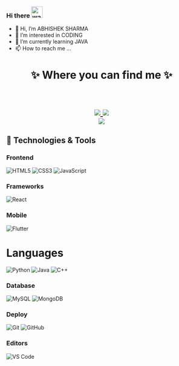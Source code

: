 ### Hi there <img alt="wave" src="https://raw.githubusercontent.com/MartinHeinz/MartinHeinz/master/wave.gif" width="30px">

- 👋 Hi, I’m ABHISHEK SHARMA
- 👀 I’m interested in CODING
- 🌱 I’m currently learning JAVA
- 📫 How to reach me ...

<h1 align="center">
✨ Where you can find me ✨
  
  <!-- https://img.shields.io/badge/Linkedin-Parth Patel-blue&?style=social&logo=linkedin -->

  <!-- https://img.shields.io/badge/Github-Parth%20Patel-black&?style=social&logo=Github -->

  <!-- https://img.shields.io/badge/Facebook-Parth%20Patel-darkblue&?style=social&logo=Facebook -->

  <!-- https://img.shields.io/badge/Instagram-parth.__.27-red&?style=social&logo=Instagram -->

  <!-- https://img.shields.io/badge/Twitter-Parth%20Patel-blue&?style=social&logo=Twitter -->

<p align="center">
  <br/>
  <a href="https://www.linkedin.com/in/abhishek-sharma-0b4013207/">
    <img src="https://img.shields.io/badge/LinkedIn-%230077B5.svg?&style=flat-square&logo=linkedin&logoColor=white">
  </a>
  
  <a href="https://github.com/abhi7889">
    <img src="https://img.shields.io/badge/Github-%230A0A0A.svg?&style=flat-square&logo=Github&logoColor=white">  
  </a>

<br>
 
  <a href="https://www.instagram.com/abhi_pangotra">
    <img src="https://img.shields.io/badge/Instagram-%23E4405F.svg?&style=flat-square&logo=instagram&logoColor=white">
  </a>


</p>
</h1>

## 🔧 Technologies & Tools

### Frontend

![HTML5](https://img.shields.io/badge/-HTML5-%23E44D27?style=flat-square&logo=html5&logoColor=ffffff)
![CSS3](https://img.shields.io/badge/-CSS3-%231572B6?style=flat-square&logo=css3)
![JavaScript](https://img.shields.io/badge/-JavaScript-black?style=flat-square&logo=javascript)

### Frameworks

<!---![Nodejs](https://img.shields.io/badge/-Nodejs-black?style=flat-square&logo=Node.js)--->
![React](https://img.shields.io/badge/-React-%23282C34?style=flat-square&logo=react)
<!---![Bootstrap](https://img.shields.io/badge/-Bootstrap-563D7C?style=flat-square&logo=bootstrap)  ![Sass](https://img.shields.io/badge/-Sass-%23CC6699?style=flat-square&logo=sass&logoColor=ffffff)--->

### Mobile

![Flutter](https://img.shields.io/badge/-flutter-1d1d1d?style=flat-square&logo=flutter)

# Languages

  ![Python](https://img.shields.io/badge/-Python-333333?style=flat&logo=python)
  ![Java](https://img.shields.io/badge/-Java-333333?style=flat&logo=Java&logoColor=007396)
  ![C++](https://img.shields.io/badge/-C++-333333?style=flat&logo=C%2B%2B&logoColor=00599C)



### Database

![MySQL](https://img.shields.io/badge/-MySQL-black?style=flat-square&logo=mysql)
![MongoDB](https://img.shields.io/badge/-MongoDB-black?style=flat-square&logo=mongodb)

### Deploy

![Git](https://img.shields.io/badge/-Git-black?style=flat-square&logo=git)
![GitHub](https://img.shields.io/badge/-GitHub-181717?style=flat-square&logo=github)
<!---![Netlify](https://img.shields.io/badge/-Netlify-000000?style=flat-square&logo=netlify)--->

### Editors

![VS Code](http://img.shields.io/badge/-VS%20Code-007ACC?style=flat-square&logo=visual-studio-code)
